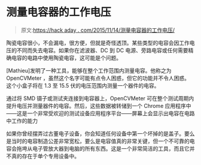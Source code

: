 # 测量电容器的工作电压

> 原文:[https://hack aday . com/2015/11/14/测量电容器的工作电压/](https://hackaday.com/2015/11/14/measuring-capacitors-over-their-working-voltage/)

陶瓷电容很小，不会漏电，很方便，但就是奇怪透顶。某些类型的电容会因工作电压的不同而失去电容。如果你在滤波器、DC 到 DC 电源、旁路电容或任何需要精确电容的电路中使用陶瓷电容，这可能是个问题。

[Mathieu]发明了一种工具，能够在整个工作范围内测量电容。他称之为 OpenCVMeter ，虽然这个名字可能有点令人困惑，但它的功能并不令人困惑。这个小盒子将在 1.3 至 15.5 伏的电压范围内测量一个器件的电容。

通过将 SMD 镊子或测试夹连接到电容器上，OpenCVMeter 可在整个测试周期内提升电压并测量器件的电容。然后，这些数据被转储到一个 Chrome 应用程序中——这是一个非常受欢迎的测试设备应用程序平台——屏幕上会显示出电容在电路中工作的能力

如果你曾经摆弄过古董电子设备，你会知道任何设备中第一个坏掉的是盖子。要么是当时的电容制造公差非常宽松，要么是电容值真的非常关键，但一个不可靠的电容会拖垮从电子管放大器到电脑的所有东西。这是一个非常简洁的工具，而且它并不真的存在于单个专用设备中。